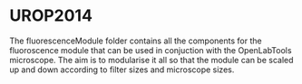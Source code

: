 UROP2014
========

The fluorescenceModule folder contains all the components for the fluoroscence module that can be used in 
conjuction with the OpenLabTools microscope.
The aim is to modularise it all so that the module can be scaled up and down according to filter sizes and microscope sizes.
